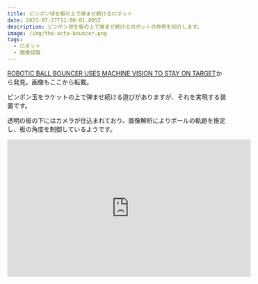 ```yaml
---
title: ピンポン球を板の上で弾ませ続けるロボット
date: 2021-07-27T11:00:01.805Z
description: ピンポン球を板の上で弾ませ続けるロボットの作例を紹介します。
image: /img/the-octo-bouncer.png
tags:
  - ロボット
  - 画像認識
---
```

[ROBOTIC BALL BOUNCER USES MACHINE VISION TO STAY ON TARGET](https://hackaday.com/2020/03/05/robotic-ball-bouncer-uses-machine-vision-to-stay-on-target/)から発見。画像もここから転載。

ピンポン玉をラケットの上で弾ませ続ける遊びがありますが、それを実現する装置です。

透明の板の下にはカメラが仕込まれており、画像解析によりボールの軌跡を推定し、板の角度を制御しているようです。

<iframe width="560" height="315" src="https://www.youtube.com/embed/lYyAMDYzJQM" frameborder="0" allow="accelerometer; autoplay; clipboard-write; encrypted-media; gyroscope; picture-in-picture" allowfullscreen></iframe>
